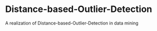 Distance-based-Outlier-Detection
================================

A realization of Distance-based-Outlier-Detection in data mining
